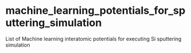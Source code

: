 # machine_learning_potentials_for_sputtering_simulation
List of Machine learning interatomic potentials for executing Si sputtering simulation
